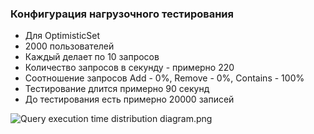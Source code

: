 ### Конфигурация нагрузочного тестирования
- Для OptimisticSet
- 2000 пользователей
- Каждый делает по 10 запросов
- Количество запросов в секунду - примерно 220
- Соотношение запросов Add - 0%, Remove - 0%, Contains - 100%
- Тестирование длится примерно 90 секунд
- До тестирования есть примерно 20000 записей

![Query execution time distribution diagram.png](https://github.com/Stanislav-Sartasov/spbu-mm-parallel-programming/blob/ErshovVladislav/ErshovVladislav/Task4/Load%20testing%20results/Only%20contains%20response/Query%20execution%20time%20distribution%20diagram.png)
